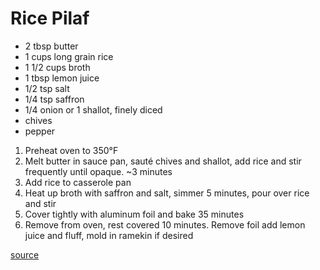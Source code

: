 # Rice Pilaf

* 2 tbsp butter
* 1 cups long grain rice
* 1 1/2 cups broth
* 1 tbsp lemon juice
* 1/2 tsp salt
* 1/4 tsp saffron
* 1/4 onion or 1 shallot, finely diced
* chives
* pepper

1. Preheat oven to 350°F
1. Melt butter in sauce pan, sauté chives and shallot, add rice and stir frequently until opaque. ~3 minutes
1. Add rice to casserole pan
1. Heat up broth with saffron and salt, simmer 5 minutes, pour over rice and stir
1. Cover tightly with aluminum foil and bake 35 minutes
1. Remove from oven, rest covered 10 minutes. Remove foil add lemon juice and fluff, mold in ramekin if desired

[source](https://foodwishes.blogspot.com/2012/07/classic-rice-pilaf-and-little-white.html)
